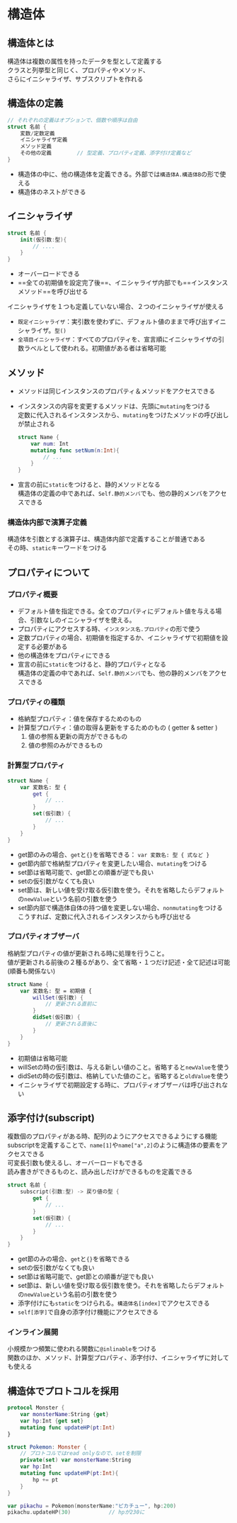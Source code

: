 # 構造体

## 構造体とは

構造体は複数の属性を持ったデータを型として定義する  
クラスと列挙型と同じく、プロパティやメソッド、  
さらにイニシャライザ、サブスクリプトを作れる

## 構造体の定義

```swift
// それぞれの定義はオプションで、個数や順序は自由
struct 名前 {
    変数/定数定義
    イニシャライザ定義
    メソッド定義
    その他の定義        // 型定義、プロパティ定義、添字付け定義など
}
```

- 構造体の中に、他の構造体を定義できる。外部では`構造体A.構造体B`の形で使える
- 構造体のネストができる

## イニシャライザ

```swift
struct 名前 {
    init(仮引数:型){
        // ....
    }
}
```

- オーバーロードできる
- ==全ての初期値を設定完了後==、イニシャライザ内部でも==インスタンスメソッド==を呼び出せる

イニシャライザを１つも定義していない場合、２つのイニシャライザが使える

- `既定イニシャライザ`：実引数を使わずに、デフォルト値のままで呼び出すイニシャライザ。`型()`
- `全項目イニシャライザ`：すべてのプロパティを、宣言順にイニシャライザの引数ラベルとして使われる。初期値がある者は省略可能

## メソッド

- メソッドは同じインスタンスのプロパティ＆メソッドをアクセスできる
- インスタンスの内容を変更するメソッドは、先頭に`mutating`をつける  
    定数に代入されるインスタンスから、`mutating`をつけたメソッドの呼び出しが禁止される

    ```swift
    struct Name {
        var num: Int
        mutating func setNum(n:Int){
            // ...
        }
    }
    ```

- 宣言の前に`static`をつけると、静的メソッドとなる  
    構造体の定義の中であれば、`Self.静的メンバ`でも、他の静的メンバをアクセスできる

### 構造体内部で演算子定義

構造体を引数とする演算子は、構造体内部で定義することが普通である  
その時、`static`キーワードをつける

## プロパティについて

### プロパティ概要

- デフォルト値を指定できる。全てのプロパティにデフォルト値を与える場合、引数なしのイニシャライザを使える。
- プロパティにアクセスする時、`インスタンス名.プロパティ`の形で使う
- 定数プロパティの場合、初期値を指定するか、イニシャライザで初期値を設定する必要がある
- 他の構造体をプロパティにできる
- 宣言の前に`static`をつけると、静的プロパティとなる  
    構造体の定義の中であれば、`Self.静的メンバ`でも、他の静的メンバをアクセスできる

### プロパティの種類

- 格納型プロパティ：値を保存するためのもの
- 計算型プロパティ：値の取得＆更新をするためのもの ( getter & setter )
    1. 値の参照＆更新の両方ができるもの
    2. 値の参照のみができるもの

### 計算型プロパティ

```swift
struct Name {
    var 変数名: 型 {
        get {
            // ...
        }
        set(仮引数) {
            // ...
        }
    }
}
```

- get節のみの場合、`get`と`{}`を省略できる： `var 変数名: 型 { 式など }`
- get節内部で格納型プロパティを変更したい場合、`mutating`をつける
- set節は省略可能で、get節との順番が逆でも良い
- setの仮引数がなくても良い
- set節は、新しい値を受け取る仮引数を使う。それを省略したらデフォルトの`newValue`という名前の引数を使う
- set節内部で構造体自体の持つ値を変更しない場合、`nonmutating`をつける  
    こうすれば、定数に代入されるインスタンスからも呼び出せる

### プロパティオブザーバ

格納型プロパティの値が更新される時に処理を行うこと。  
値が更新される前後の２種るがあり、全て省略・１つだけ記述・全て記述は可能 (順番も関係ない)

```swift
struct Name {
    var 変数名: 型 = 初期値 {
        willSet(仮引数) {
            // 更新される直前に
        }
        didSet(仮引数) {
            // 更新される直後に
        }
    }
}
```

- 初期値は省略可能
- willSetの時の仮引数は、与える新しい値のこと。省略すると`newValue`を使う
- didSetの時の仮引数は、格納していた値のこと。省略すると`oldValue`を使う
- イニシャライザで初期設定する時に、プロパティオブザーバは呼び出されない

## 添字付け(subscript)

複数個のプロパティがある時、配列のようにアクセスできるようにする機能  
subscriptを定義することで、`name[1]`や`name["a",2]`のように構造体の要素をアクセスできる  
可変長引数も使えるし、オーバーロードもできる  
読み書きができるものと、読み出しだけができるものを定義できる

```swift
struct 名前 {
    subscript(引数:型) -> 戻り値の型 {
        get {
            // ...
        }
        set(仮引数) {
            // ...
        }
    }
}
```

- get節のみの場合、`get`と`{}`を省略できる
- setの仮引数がなくても良い
- set節は省略可能で、get節との順番が逆でも良い
- set節は、新しい値を受け取る仮引数を使う。それを省略したらデフォルトの`newValue`という名前の引数を使う
- 添字付けにも`static`をつけられる。`構造体名[index]`でアクセスできる
- `self[添字]`で自身の添字付け機能にアクセスできる

### インライン展開

小規模かつ頻繁に使われる関数に`@inlinable`をつける  
関数のほか、メソッド、計算型プロパティ、添字付け、イニシャライザに対しても使える

## 構造体でプロトコルを採用

```swift
protocol Monster {
    var monsterName:String {get}
    var hp:Int {get set}
    mutating func updateHP(pt:Int)
}

struct Pokemon: Monster {
    // プロトコルではread onlyなので、setを制限
    private(set) var monsterName:String
    var hp:Int
    mutating func updateHP(pt:Int){
        hp += pt
    }
}

var pikachu = Pokemon(monsterName:"ピカチュー", hp:200)
pikachu.updateHP(30)            // hpが230に
```
